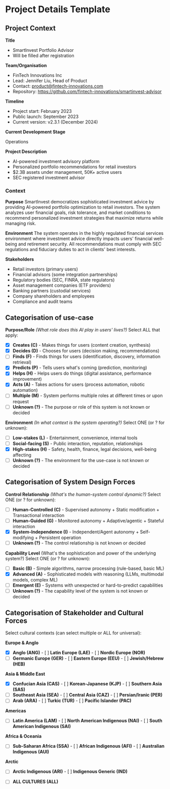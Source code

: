 # Project Details Template

## Project Context

**Title**
- <!--%PROJ_NAME-->SmartInvest Portfolio Advisor
- <!--%PROJ_ID-->Will be filled after registration

**Team/Organisation**
- FinTech Innovations Inc
- Lead: Jennifer Liu, Head of Product
- Contact: product@fintech-innovations.com
- Repository: https://github.com/fintech-innovations/smartinvest-advisor

**Timeline**
- Project start: February 2023
- Public launch: September 2023
- Current version: v2.3.1 (December 2024)

**Current Development Stage**
<!--%CURRENT_STAGE-->Operations

**Project Description**
- AI-powered investment advisory platform
- Personalized portfolio recommendations for retail investors
- $2.3B assets under management, 50K+ active users
- SEC registered investment advisor

### Context

**Purpose**
SmartInvest democratizes sophisticated investment advice by providing AI-powered portfolio optimization to retail investors. The system analyzes user financial goals, risk tolerance, and market conditions to recommend personalized investment strategies that maximize returns while managing risk.

**Environment**
The system operates in the highly regulated financial services environment where investment advice directly impacts users' financial well-being and retirement security. All recommendations must comply with SEC regulations and fiduciary duties to act in clients' best interests.

**Stakeholders**
- Retail investors (primary users)
- Financial advisors (some integration partnerships)
- Regulatory bodies (SEC, FINRA, state regulators)
- Asset management companies (ETF providers)
- Banking partners (custodial services)
- Company shareholders and employees
- Compliance and audit teams

## Categorisation of use-case

**Purpose/Role** *(What role does this AI play in users' lives?)*
Select ALL that apply:
<!--%PURPOSE_CODES-->
- [x] **Creates (C)** - Makes things for users (content creation, synthesis)
- [x] **Decides (D)** - Chooses for users (decision making, recommendations)
- [ ] **Finds (F)** - Finds things for users (identification, discovery, information retrieval)
- [x] **Predicts (P)** - Tells users what's coming (prediction, monitoring)
- [x] **Helps (H)** - Helps users do things (digital assistance, performance improvement)
- [x] **Acts (A)** - Takes actions for users (process automation, robotic automation)
- [ ] **Multiple (M)** - System performs multiple roles at different times or upon request
- [ ] **Unknown (?)** - The purpose or role of this system is not known or decided

**Environment** *(In what context is the system operating?)*
Select ONE (or ? for unknown):
<!--%ENVIRONMENT_CODE-->
- [ ] **Low-stakes (L)** - Entertainment, convenience, internal tools
- [ ] **Social-facing (S)** - Public interaction, reputation, relationships
- [x] **High-stakes (H)** - Safety, health, finance, legal decisions, well-being affecting
- [ ] **Unknown (?)** - The environment for the use-case is not known or decided

## Categorisation of System Design Forces

**Control Relationship** *(What's the human-system control dynamic?)*
Select ONE (or ? for unknown):
<!--%CONTROL_CODE-->
- [ ] **Human-Controlled (C)** - Supervised autonomy + Static modification + Transactional interaction
- [ ] **Human-Guided (G)** - Monitored autonomy + Adaptive/agentic + Stateful interaction
- [x] **System-Independence (I)** - Independent/Agent autonomy + Self-modifying + Persistent operation
- [ ] **Unknown (?)** - The control relationship is not known or decided

**Capability Level** (What's the sophistication and power of the underlying system?)
Select ONE (or ? for unknown):
<!--%CAPABILITY_CODE-->
- [ ] **Basic (B)** - Simple algorithms, narrow processing (rule-based, basic ML)
- [x] **Advanced (A)** - Sophisticated models with reasoning (LLMs, multimodal models, complex ML)
- [ ] **Emergent (E)** - Systems with unexpected or hard-to-predict capabilities
- [ ] **Unknown (?)** - The capability level of the system is not known or decided

## Categorisation of Stakeholder and Cultural Forces

Select cultural contexts (can select multiple or ALL for universal):

**Europe & Anglo**
- [x] **Anglo (ANG)** - [ ] **Latin Europe (LAE)** - [ ] **Nordic Europe (NOR)**
- [ ] **Germanic Europe (GER)** - [ ] **Eastern Europe (EEU)** - [ ] **Jewish/Hebrew (HEB)**

**Asia & Middle East**
- [x] **Confucian Asia (CAS)** - [ ] **Korean-Japanese (KJP)** - [ ] **Southern Asia (SAS)**
- [ ] **Southeast Asia (SEA)** - [ ] **Central Asia (CAZ)** - [ ] **Persian/Iranic (PER)**
- [ ] **Arab (ARA)** - [ ] **Turkic (TUR)** - [ ] **Pacific Islander (PAC)**

**Americas**
- [ ] **Latin America (LAM)** - [ ] **North American Indigenous (NAI)** - [ ] **South American Indigenous (SAI)**

**Africa & Oceania**
- [ ] **Sub-Saharan Africa (SSA)** - [ ] **African Indigenous (AFI)** - [ ] **Australian Indigenous (AUI)**

**Arctic**
- [ ] **Arctic Indigenous (ARI)** - [ ] **Indigenous Generic (IND)** 

- [ ] **ALL CULTURES (ALL)**
